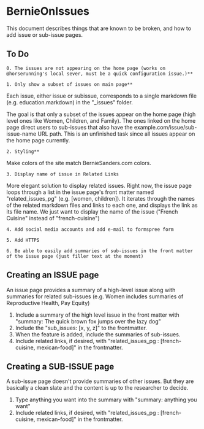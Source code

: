 # BernieOnIssues

This document describes things that are known to be broken, and how to add issue or sub-issue pages.

## To Do

	0. The issues are not appearing on the home page (works on @horserunning's local sever, must be a quick configuration issue.)**

	1. Only show a subset of issues on main page**

Each issue, either issue or subissue, corresponds to a single markdown file (e.g. education.markdown) in the "_issues" folder.

The goal is that only a subset of the issues appear on the home page (high level ones like Women, Children, and Family). The ones linked on the home page direct users to sub-issues that also have the example.com/issue/sub-issue-name URL path. This is an unfinished task since all issues appear on the home page currently.

	2. Styling**

Make colors of the site match BernieSanders.com colors.

	3. Display name of issue in Related Links

More elegant solution to display related issues. Right now, the issue page loops through a list in the issue page's front matter named "related_issues_pg" (e.g. [women, children]). It iterates through the names of the related markdown files and links to each one, and displays the link as its file name. We just want to display the name of the issue ("French Cuisine" instead of "french-cuisine")

	4. Add social media accounts and add e-mail to formspree form

	5. Add HTTPS

	6. Be able to easily add summaries of sub-issues in the front matter of the issue page (just filler text at the moment)


## Creating an ISSUE page
An issue page provides a summary of a high-level issue along with summaries for related sub-issues (e.g. Women includes summaries of Reproductive Health, Pay Equity)

1. Include a summary of the high level issue in the front matter with "summary: The quick brown fox jumps over the lazy dog"
2. Include the "sub_issues: [x, y, z]" to the frontmatter.
3. When the feature is added, include the summaries of sub-issues.
3. Include related links, if desired, with "related_issues_pg : [french-cuisine, mexican-food]" in the frontmatter.

## Creating a SUB-ISSUE page
A sub-issue page doesn't provide summaries of other issues. But they are basically a clean slate and the content is up to the researcher to decide. 

1. Type anything you want into the summary with "summary: anything you want"
2. Include related links, if desired, with "related_issues_pg : [french-cuisine, mexican-food]" in the frontmatter.